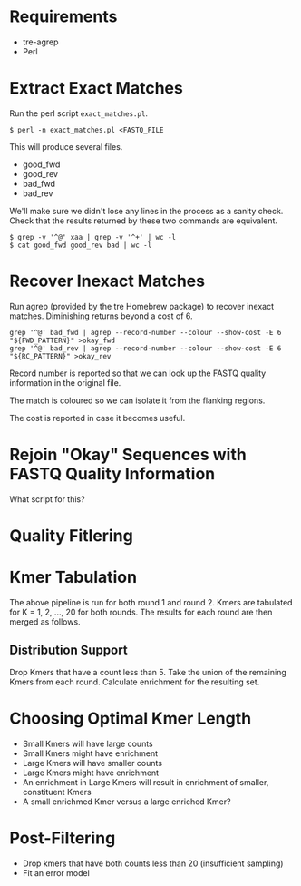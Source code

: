 # Requirements

- tre-agrep
- Perl

# Extract Exact Matches

Run the perl script `exact_matches.pl`.

```
$ perl -n exact_matches.pl <FASTQ_FILE
```

This will produce several files.

- good_fwd
- good_rev
- bad_fwd
- bad_rev

We'll make sure we didn't lose any lines in the process as a sanity check.
Check that the results returned by these two commands are equivalent.

```
$ grep -v '^@' xaa | grep -v '^+' | wc -l
$ cat good_fwd good_rev bad | wc -l
```

# Recover Inexact Matches

Run agrep (provided by the tre Homebrew package) to recover inexact matches.
Diminishing returns beyond a cost of 6.

```
grep '^@' bad_fwd | agrep --record-number --colour --show-cost -E 6 "${FWD_PATTERN}" >okay_fwd
grep '^@' bad_rev | agrep --record-number --colour --show-cost -E 6 "${RC_PATTERN}" >okay_rev
```

Record number is reported so that we can look up the FASTQ quality information
in the original file.

The match is coloured so we can isolate it from the flanking regions.

The cost is reported in case it becomes useful.

# Rejoin "Okay" Sequences with FASTQ Quality Information

What script for this?

# Quality Fitlering

# Kmer Tabulation

The above pipeline is run for both round 1 and round 2. Kmers are tabulated for
K = 1, 2, ..., 20 for both rounds. The results for each round are then merged
as follows. 

## Distribution Support

Drop Kmers that have a count less than 5. Take the union of the remaining Kmers
from each round. Calculate enrichment for the resulting set.

# Choosing Optimal Kmer Length

* Small Kmers will have large counts
* Small Kmers might have enrichment
* Large Kmers will have smaller counts
* Large Kmers might have enrichment
* An enrichment in Large Kmers will result in enrichment of smaller, constituent Kmers
* A small enrichmed Kmer versus a large enriched Kmer?

# Post-Filtering

* Drop kmers that have both counts less than 20 (insufficient sampling)
* Fit an error model
